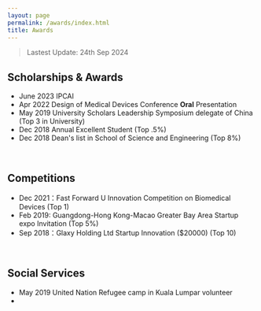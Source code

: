 ```yaml
---
layout: page
permalink: /awards/index.html
title: Awards
---
```


> Lastest Update: 24th Sep 2024

## Scholarships & Awards
- June 2023 IPCAI 
- Apr 2022 Design of Medical Devices Conference **Oral** Presentation
- May 2019 University Scholars Leadership Symposium delegate of China (Top 3 in University) 
- Dec 2018 Annual Excellent Student (Top .5%)
- Dec 2018 Dean's list in School of Science and Engineering (Top 8%)
<br>

## Competitions

- Dec 2021：Fast Forward U Innovation Competition on Biomedical Devices (Top 1)
- Feb 2019: Guangdong-Hong Kong-Macao Greater Bay Area Startup expo Invitation (Top 5%)
- Sep 2018：Glaxy Holding Ltd Startup Innovation ($20000) (Top 10)
<br>

## Social Services
- May 2019 United Nation Refugee camp in Kuala Lumpar volunteer
- 
<br>
